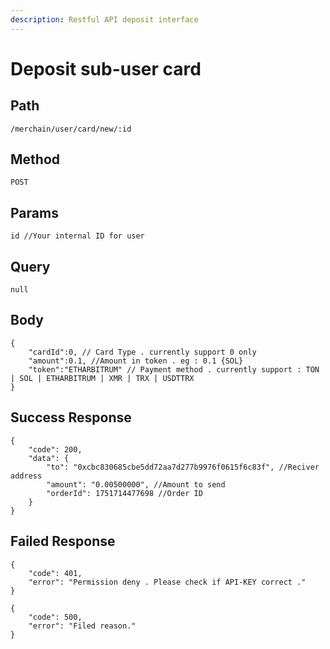 ```yaml
---
description: Restful API deposit interface
---
```


# Deposit sub-user card

## Path

```
/merchain/user/card/new/:id
```

## Method

```
POST
```

## Params

```
id //Your internal ID for user
```

## Query

```
null
```

## Body

```
{
    "cardId":0, // Card Type . currently support 0 only
    "amount":0.1, //Amount in token . eg : 0.1 {SOL}
    "token":"ETHARBITRUM" // Payment method . currently support : TON | SOL | ETHARBITRUM | XMR | TRX | USDTTRX
}
```

## Success Response

```
{
    "code": 200,
    "data": {
        "to": "0xcbc830685cbe5dd72aa7d277b9976f0615f6c83f", //Reciver address
        "amount": "0.00500000", //Amount to send
        "orderId": 1751714477698 //Order ID
    }
}
```

## Failed Response

```
{
    "code": 401,
    "error": "Permission deny . Please check if API-KEY correct ."
}
```

```
{
    "code": 500,
    "error": "Filed reason."
}
```
